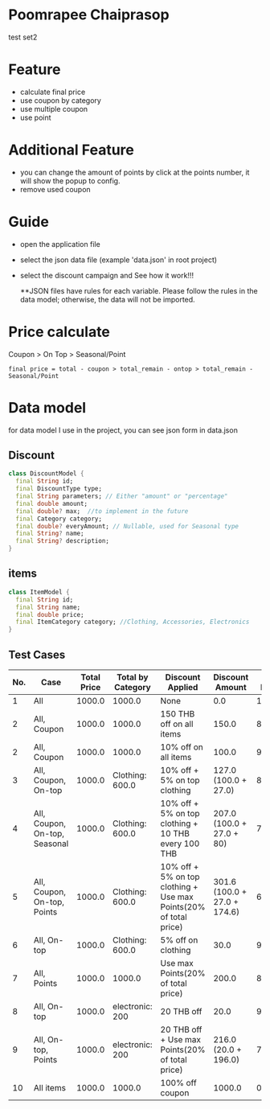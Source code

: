 # Poomrapee Chaiprasop
  test set2

# Feature
- calculate final price
- use coupon by category
- use multiple coupon
- use point

# Additional Feature
- you can change the amount of points by click at the points number, 
it will show the popup to config.
- remove used coupon

# Guide
- open the application file
- select the json data file (example 'data.json' in root project)
- select the discount campaign and See how it work!!!
  
  **JSON files have rules for each variable. Please follow the rules in the data model; otherwise, the data will not be imported.
  
# Price calculate 
  Coupon > On Top > Seasonal/Point
  ```
  final price = total - coupon > total_remain - ontop > total_remain - Seasonal/Point
  ```
# Data model
for data model I use in the project, you can see json form in data.json
## Discount
```dart
class DiscountModel {
  final String id;
  final DiscountType type;
  final String parameters; // Either "amount" or "percentage"
  final double amount;
  final double? max;  //to implement in the future
  final Category category;
  final double? everyAmount; // Nullable, used for Seasonal type
  final String? name;
  final String? description;
}
```


## items
```dart
class ItemModel {
  final String id;
  final String name;
  final double price;
  final ItemCategory category; //Clothing, Accessories, Electronics
}
```



## Test Cases

| No.       | Case                                           | Total Price | Total by Category                           | Discount Applied                                           | Discount Amount | Final Price |
|-----------|------------------------------------------------|-------------|---------------------------------------------|------------------------------------------------------------|-----------------|-------------|
| 1         | All                                            | 1000.0      | 1000.0 | None                                                                                         | 0.0             | 1000.0      |
| 2         | All, Coupon                                    | 1000.0      | 1000.0 | 150 THB off on all items                                                                     | 150.0           | 850.0      |
| 2         | All, Coupon                                    | 1000.0      | 1000.0 | 10% off on all items                                                                         | 100.0           | 900.0      |
| 3         | All, Coupon, On-top                             | 1000.0      | Clothing: 600.0 | 10% off + 5% on top clothing                                                            | 127.0 (100.0 + 27.0)          | 873.0      |
| 4         | All, Coupon, On-top, Seasonal                   | 1000.0      | Clothing: 600.0 | 10% off + 5% on top clothing + 10 THB every 100 THB              |    207.0 (100.0 + 27.0 + 80)       |    793.0         |
| 5         | All, Coupon, On-top, Points                     | 1000.0      | Clothing: 600.0 | 10% off + 5% on top clothing + Use max Points(20% of total price)|    301.6      (100.0 + 27.0 + 174.6)     |      698.4       |
| 6         | All, On-top                             | 1000.0      | Clothing: 600.0 | 5% off on clothing                                        |          30.0     |         970.0    |
| 7         | All, Points            | 1000.0      | 1000.0                                       | Use max Points(20% of total price)                            |       200.0        |      800.0       |
| 8         | All, On-top  | 1000.0      | electronic: 200                                       | 20 THB off     |             20.0  |          980.0   |
| 9         | All, On-top, Points    | 1000.0      | electronic: 200                                       | 20 THB off + Use max Points(20% of total price)|   216.0 (20.0 + 196.0)      |        784.0     |
| 10        | All items                                      | 1000.0      | 1000.0                                              | 100% off coupon                                            | 1000.0          | 0.0         |

